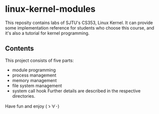 # linux-kernel-modules
This reposity contains labs of SJTU's CS353, Linux Kernel. It can provide some implementation reference for students who choose this course, and it's also a tutorial for kernel programming.
## Contents
This project consists of five parts: 
* module programming
* process management
* memory management
* file system management
* system call hook
Further details are described in the respective directories.

Have fun and enjoy (ゝ∀･)

